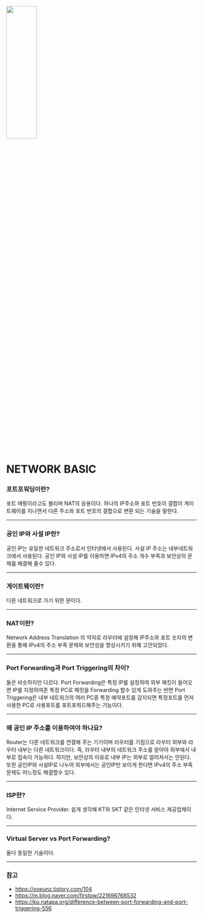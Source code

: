 <img src="https://images.unsplash.com/photo-1545987796-200677ee1011?ixlib=rb-1.2.1&ixid=MnwxMjA3fDB8MHxzZWFyY2h8MXx8bmV0d29ya3xlbnwwfHwwfHw%3D&auto=format&fit=crop&w=500&q=60
" width="40%" height="30%"></img>

NETWORK BASIC
=============

### 포트포워딩이란?
포트 매핑이라고도 불리며 NAT의 응용이다.
하나의 IP주소와 포트 번호이 결합이 게이트웨이를 지나면서 다른 주소와 포트 번호의 결합으로 변환 되는 기술을 말한다.
- - -
### 공인 IP와 사설 IP란?
공인 IP는 유일한 네트워크 주소로서 인터넷에서 사용된다. 사설 IP 주소는 내부네트워크에서 사용된다. 공인 IP와 사설 IP를 이용하면 IPv4의 주소 개수 부족과 보안상의 문제를 해결해 줄수 있다.
- - -
### 게이트웨이란?
다른 네트워크로 가기 위한 문이다.
- - -
### NAT이란?
Network Address Translation 의 약자로 라우터에 설정해 IP주소와 포트 숫자의 변환을 통해 IPv4의 주소 부족 문제와 보안성을 향상시키기 위해 고안되었다.
- - -
### Port Forwarding과 Port Triggering의 차이?
둘은 비슷하지만 다르다. Port Forwarding은 특정 IP를 설정하여 외부 패킷이 들어오면 IP를 지정하여준 특정 PC로 패킷을 Forwarding 할수 있게 도와주는 반면 Port Triggering은 내부 네트워크의 
여러 PC중 특정 예약포트를 감지되면 특정포트를 먼저사용한 PC로 사용포트를 포트포워드해주는 기능이다.
- - -
### 왜 공인 IP 주소를 이용하여야 하나요?
Router는 다른 네트워크를 연결해 주는 기기이며 라우터를 기점으로 라우터 외부와 라우터 내부는 다른 네트워크이다. 즉, 라우터 내부의 네트워크 주소를 알아야 외부에서 내부로 접속이 가능하다. 
하지만, 보안상의 이유로 내부 IP는 외부로 알려져서는 안된다. 또한 공인IP와 사설IP로 나누어 외부에서는 공인IP만 보이게 한다면 IPv4의 주소 부족 문제도 어느정도 해결할수 있다. 
- - -
### ISP란?
Internet Service Provider. 쉽게 생각해 KT와 SKT 같은 인터넷 서비스 제공업체이다.
- - -
### Virtual Server vs Port Forwarding?
둘다 동일한 기술이다.
- - - 
### 참고
* https://ooeunz.tistory.com/104
* https://m.blog.naver.com/firstpw/221696768532
* https://ko.natapa.org/difference-between-port-forwarding-and-port-triggering-556
